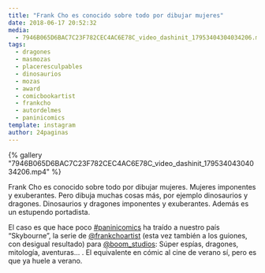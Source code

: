 ```yaml
---
title: "Frank Cho es conocido sobre todo por dibujar mujeres"
date: 2018-06-17 20:52:32
media: 
  - 7946B065D6BAC7C23F782CEC4AC6E78C_video_dashinit_17953404304034206.mp4
tags: 
  - dragones
  - masmozas
  - placeresculpables
  - dinosaurios
  - mozas
  - award
  - comicbookartist
  - frankcho
  - autordelmes
  - paninicomics
template: instagram
author: 24paginas
---
```


{% gallery "7946B065D6BAC7C23F782CEC4AC6E78C_video_dashinit_17953404304034206.mp4" %}

Frank Cho es conocido sobre todo por dibujar mujeres. Mujeres imponentes y exuberantes. Pero dibuja muchas cosas más, por ejemplo dinosaurios y dragones. Dinosaurios y dragones imponentes y exuberantes. Además es un estupendo portadista.

El caso es que hace poco [#paninicomics](/etiquetas/paninicomics) ha traído a nuestro país “Skybourne”, la serie de [@frankchoartist](https://instagram.com/frankchoartist) (esta vez también a los guiones, con desigual resultado) para [@boom_studios](https://instagram.com/boom_studios): Súper espías, dragones, mitología, aventuras... .
El equivalente en cómic al cine de verano sí, pero es que ya huele a verano.
